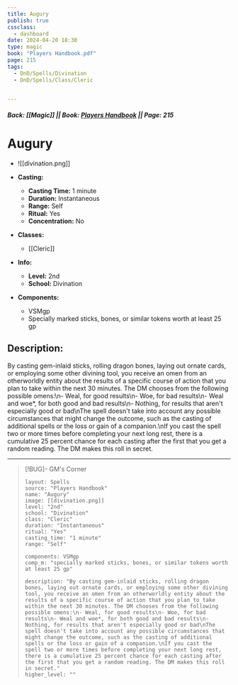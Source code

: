 ```yaml
---
title: Augury
publish: true
cssclass:
  - dashboard
date: 2024-04-20 18:30
type: magic
book: "Players Handbook.pdf"
page: 215
tags:
  - DnD/Spells/Divination
  - DnD/Spells/Class/Cleric


---
```


##### Back: [[Magic]] || Book: [Players Handbook](https://drive.google.com/drive/folders/1O5bhpYizcIT5xxAoLOuzCRht_PVS7VSG?usp=sharing) || Page: 215

# Augury
- ![[divination.png]]
- **Casting:**
    - **Casting Time:** 1 minute
    - **Duration:** Instantaneous
    - **Range:** Self
    - **Ritual:** Yes
    - **Concentration:** No
- **Classes:**
    - [[Cleric]]

- **Info:**
    - **Level:** 2nd
    - **School:** Divination
- **Components:**
    - VSMgp
    - Specially marked sticks, bones, or similar tokens worth at least 25 gp

## Description:
By casting gem-inlaid sticks, rolling dragon bones, laying out ornate cards, or employing some other divining tool, you receive an omen from an otherworldly entity about the results of a specific course of action that you plan to take within the next 30 minutes. The DM chooses from the following possible omens:\n- Weal, for good results\n- Woe, for bad results\n- Weal and woe*, for both good and bad results\n- Nothing, for results that aren't especially good or bad\nThe spell doesn't take into account any possible circumstances that might change the outcome, such as the casting of additional spells or the loss or gain of a companion.\nIf you cast the spell two or more times before completing your next long rest, there is a cumulative 25 percent chance for each casting after the first that you get a random reading. The DM makes this roll in secret.



---

> [!BUG]- GM's Corner
>
> ```statblock
> layout: Spells
> source: "Players Handbook"
> name: "Augury"
> image: [[divination.png]]
> level: "2nd"
> school: "Divination"
> class: "Cleric"
> duration: "Instantaneous"
> ritual: "Yes"
> casting_time: "1 minute"
> range: "Self"
>
> components: VSMgp
> comp_m: "specially marked sticks, bones, or similar tokens worth at least 25 gp"
>
> description: "By casting gem-inlaid sticks, rolling dragon bones, laying out ornate cards, or employing some other divining tool, you receive an omen from an otherworldly entity about the results of a specific course of action that you plan to take within the next 30 minutes. The DM chooses from the following possible omens:\n- Weal, for good results\n- Woe, for bad results\n- Weal and woe*, for both good and bad results\n- Nothing, for results that aren't especially good or bad\nThe spell doesn't take into account any possible circumstances that might change the outcome, such as the casting of additional spells or the loss or gain of a companion.\nIf you cast the spell two or more times before completing your next long rest, there is a cumulative 25 percent chance for each casting after the first that you get a random reading. The DM makes this roll in secret."
> higher_level: ""
> ```

